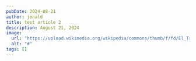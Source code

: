 ```yaml
---
pubDate: 2024-08-21
author: jonald
title: test article 2
description: August 21, 2024
image:
  url: "https://upload.wikimedia.org/wikipedia/commons/thumb/f/fd/El_Tres_de_Mayo%2C_by_Francisco_de_Goya%2C_from_Prado_thin_black_margin.jpg/600px-El_Tres_de_Mayo%2C_by_Francisco_de_Goya%2C_from_Prado_thin_black_margin.jpg"
  alt: "#"
tags: []
---
```

